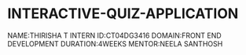 # INTERACTIVE-QUIZ-APPLICATION
NAME:THIRISHA T
INTERN ID:CT04DG3416
DOMAIN:FRONT END DEVELOPMENT
DURATION:4WEEKS
MENTOR:NEELA SANTHOSH
